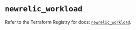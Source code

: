 # `newrelic_workload`

Refer to the Terraform Registry for docs: [`newrelic_workload`](https://registry.terraform.io/providers/newrelic/newrelic/3.50.0/docs/resources/workload).
